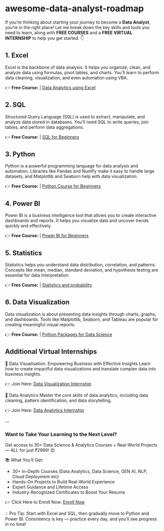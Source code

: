 # awesome-data-analyst-roadmap

If you’re thinking about starting your journey to become a **Data Analyst**, you’re in the right place! Let me break down the key skills and tools you need to learn, along with **FREE COURSES** and a **FREE VIRTUAL INTERNSHIP** to help you get started. 👇

## 1. Excel
Excel is the backbone of data analysis. It helps you organize, clean, and analyze data using formulas, pivot tables, and charts. You’ll learn to perform data cleaning, visualization, and even automation using VBA.

👉 **Free Course:** | [Data Analytics using Excel](https://www.mygreatlearning.com/academy/learn-for-free/courses/data-analytics-using-excel) 

## 2. SQL
Structured Query Language (SQL) is used to extract, manipulate, and analyze data stored in databases. You’ll need SQL to write queries, join tables, and perform data aggregations.

👉 **Free Course:** | [SQL for Beginners](https://www.scaler.com/topics/course/sql-using-mysql-course/)

## 3. Python
Python is a powerful programming language for data analysis and automation. Libraries like Pandas and NumPy make it easy to handle large datasets, and Matplotlib and Seaborn help with data visualization.

👉 **Free Course:** | [Python Course for Beginners ](https://www.scaler.com/topics/course/python-for-beginners/)

## 4. Power BI
Power BI is a business intelligence tool that allows you to create interactive dashboards and reports. It helps you visualize data and uncover trends quickly and effectively.

👉 **Free Course:** | [Power BI for Beginners](https://www.simplilearn.com/learn-power-bi-basics-free-course-skillup)

## 5. Statistics
Statistics helps you understand data distribution, correlation, and patterns. Concepts like mean, median, standard deviation, and hypothesis testing are essential for data interpretation.

👉 **Free Course:** | [Statistics and probability](https://www.khanacademy.org/math/statistics-probability)

## 6. Data Visualization
Data visualization is about presenting data insights through charts, graphs, and dashboards. Tools like Matplotlib, Seaborn, and Tableau are popular for creating meaningful visual reports.

👉 **Free Course:** | [Python Packages for Data Science](https://www.coursera.org/learn/python-packages-data-science)

## Additional Virtual Internships
💼 Data Visualisation: Empowering Business with Effective Insights
Learn how to create impactful data visualizations and translate complex data into business insights.

👉 Join Here: [Data Visualization Internship](https://www.theforage.com/simulations/tata/data-visualisation-p5xo)

💼 Data Analytics
Master the core skills of data analytics, including data cleaning, pattern identification, and data storytelling.

👉 Join Here: [Data Analytics Internship](https://www.theforage.com/simulations/quantium/data-analytics-rqkb)

--
###  Want to Take Your Learning to the Next Level?
Get access to 30+ Data Science & Analytics Courses + Real-World Projects — ALL for just ₹2999! 😍

📚 What You’ll Get:
- 30+ In-Depth Courses (Data Analytics, Data Science, GEN AI, NLP, Cloud Deployment etc)
- Hands-On Projects to Build Real-World Experience
- Expert Guidance and Lifetime Access
- Industry-Recognized Certificates to Boost Your Resume

👉 Click Here to Enroll Now: [Enroll Now](https://euron.one/personal-plan/aa2904bd-b41c-407a-b912-9dd8c75d5637?ref=7C9EDDAA)



💡 Pro Tip: Start with Excel and SQL, then gradually move to Python and Power BI. Consistency is key — practice every day, and you’ll see progress in no time!

